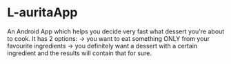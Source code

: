 # L-auritaApp
An Android App which helps you decide very fast what dessert you're about to cook. 
It has 2 options: 
-> you want to eat something ONLY from your favourite ingredients
-> you definitely want a dessert with a certain ingredient and the results will contain that for sure.
